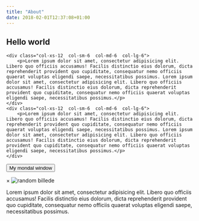 ```yaml
---
title: "About"
date: 2018-02-01T12:37:08+01:00
---
```



## Hello world
    
<div class="row">
    
    <div class="col-xs-12  col-sm-6  col-md-6  col-lg-6">
        <p>Lorem ipsum dolor sit amet, consectetur adipisicing elit. Libero quo officiis accusamus! Facilis distinctio eius dolorum, dicta reprehenderit provident quo cupiditate, consequatur nemo officiis quaerat voluptas eligendi saepe, necessitatibus possimus. Lorem ipsum dolor sit amet, consectetur adipisicing elit. Libero quo officiis accusamus! Facilis distinctio eius dolorum, dicta reprehenderit provident quo cupiditate, consequatur nemo officiis quaerat voluptas eligendi saepe, necessitatibus possimus.</p>
    </div>
    <div class="col-xs-12  col-sm-6  col-md-6  col-lg-6">
        <p>Lorem ipsum dolor sit amet, consectetur adipisicing elit. Libero quo officiis accusamus! Facilis distinctio eius dolorum, dicta reprehenderit provident quo cupiditate, consequatur nemo officiis quaerat voluptas eligendi saepe, necessitatibus possimus. Lorem ipsum dolor sit amet, consectetur adipisicing elit. Libero quo officiis accusamus! Facilis distinctio eius dolorum, dicta reprehenderit provident quo cupiditate, consequatur nemo officiis quaerat voluptas eligendi saepe, necessitatibus possimus.</p>
    </div>
    
   <!-- Trigger/Open The Modal -->
<button id="myBtn" class="btn">My mondal window</button>

<!-- The Modal -->
<div id="myModal" class="modal">

  <!-- Modal content -->
  <div class="modal-content">
    <span class="close">&times;</span>
    <img src="../img/drivethru.jpg" alt="random billede">
    <p>Lorem ipsum dolor sit amet, consectetur adipisicing elit. Libero quo officiis accusamus! Facilis distinctio eius dolorum, dicta reprehenderit provident quo cupiditate, consequatur nemo officiis quaerat voluptas eligendi saepe, necessitatibus possimus.</p>
  </div>

</div>
